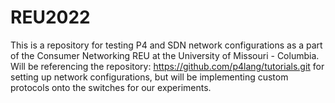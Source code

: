 # REU2022
This is a repository for testing P4 and SDN network configurations as a part of the Consumer Networking REU at the University of Missouri - Columbia.
Will be referencing the repository: https://github.com/p4lang/tutorials.git for setting up network configurations, but will be implementing
custom protocols onto the switches for our experiments.
